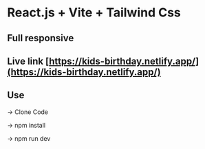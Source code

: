 # React.js + Vite + Tailwind Css
## Full responsive

## Live link     [https://kids-birthday.netlify.app/](https://kids-birthday.netlify.app/)



## Use
-> Clone Code

-> npm install

-> npm run dev
